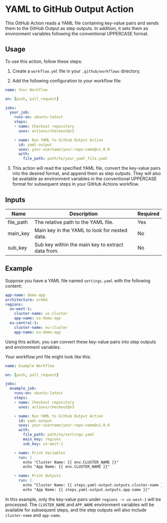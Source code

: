 
# YAML to GitHub Output Action

This GitHub Action reads a YAML file containing key-value pairs and sends them to the GitHub Output as step outputs. In addition, it sets them as environment variables following the conventional UPPERCASE format.

## Usage

To use this action, follow these steps:

1. Create a `workflow.yml` file in your `.github/workflows` directory.

2. Add the following configuration to your workflow file:

```yaml
name: Your Workflow

on: [push, pull_request]

jobs:
  your_job:
    runs-on: ubuntu-latest
    steps:
    - name: Checkout repository
      uses: actions/checkout@v3

    - name: Run YAML to Github Output Action
      id: yaml-output
      uses: your-username/your-repo-name@v1.0.0
      with:
        file_path: path/to/your_yaml_file.yaml
```

3. This action will read the specified YAML file, convert the key-value pairs into the desired format, and append them as step outputs. They will also be available as environment variables in the conventional UPPERCASE format for subsequent steps in your GitHub Actions workflow.

## Inputs

| Name      | Description                                        | Required |
|-----------|----------------------------------------------------|----------|
| file_path | The relative path to the YAML file.                | Yes      |
| main_key  | Main key in the YAML to look for nested data.     | No       |
| sub_key   | Sub key within the main key to extract data from. | No       |

## Example

Suppose you have a YAML file named `settings.yaml` with the following content:

```yaml
app-name: demo-app
architecture: arm64
regions:
  us-west-1:
    cluster-name: us-cluster
    app-name: us-demo-app
  eu-central-1:
    cluster-name: eu-cluster
    app-name: eu-demo-app
```

Using this action, you can convert these key-value pairs into step outputs and environment variables.

Your workflow.yml file might look like this:

```yaml
name: Example Workflow

on: [push, pull_request]

jobs:
  example_job:
    runs-on: ubuntu-latest
    steps:
    - name: Checkout repository
      uses: actions/checkout@v3

    - name: Run YAML to Github Output Action
      id: yaml-output
      uses: your-username/your-repo-name@v1.0.0
      with:
        file_path: path/to/settings.yaml
        main_key: regions
        sub_key: us-west-1

    - name: Print Variables
      run: |
        echo "Cluster Name: {{ env.CLUSTER_NAME }}"
        echo "App Name: {{ env.CLUSTER_NAME }}"

    - name: Print Outputs
      run: |
        echo "Cluster Name: {{ steps.yaml-output.outputs.cluster-name }}"
        echo "App Name: {{ steps.yaml-output.outputs.app-name }}"    
```

In this example, only the key-value pairs under `regions -> us-west-1` will be processed. The `CLUSTER_NAME` and `APP_NAME` environment variables will be available for subsequent steps, and the step outputs will also include `cluster-name` and `app-name`.